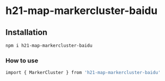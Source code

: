 
# h21-map-markercluster-baidu

## Installation
```bash
npm i h21-map-markercluster-baidu
```
### How to use
```bash
import { MarkerCluster } from 'h21-map-markercluster-baidu'
```
